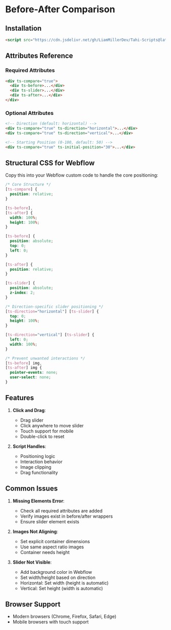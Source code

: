# Before-After Comparison

## Installation
```html
<script src="https://cdn.jsdelivr.net/gh/LiamMillerDev/Tahi-Scripts@latest/dist/before-after.js"></script>
```

## Attributes Reference

### Required Attributes
```html
<div ts-compare="true">
  <div ts-before>...</div>
  <div ts-slider>...</div>
  <div ts-after>...</div>
</div>
```

### Optional Attributes
```html
<!-- Direction (default: horizontal) -->
<div ts-compare="true" ts-direction="horizontal">...</div>
<div ts-compare="true" ts-direction="vertical">...</div>

<!-- Starting Position (0-100, default: 50) -->
<div ts-compare="true" ts-initial-position="30">...</div>
```

## Structural CSS for Webflow

Copy this into your Webflow custom code to handle the core positioning:

```css
/* Core Structure */
[ts-compare] {
  position: relative;
}

[ts-before],
[ts-after] {
  width: 100%;
  height: 100%;
}

[ts-before] {
  position: absolute;
  top: 0;
  left: 0;
}

[ts-after] {
  position: relative;
}

[ts-slider] {
  position: absolute;
  z-index: 2;
}

/* Direction-specific slider positioning */
[ts-direction="horizontal"] [ts-slider] {
  top: 0;
  height: 100%;
}

[ts-direction="vertical"] [ts-slider] {
  left: 0;
  width: 100%;
}

/* Prevent unwanted interactions */
[ts-before] img,
[ts-after] img {
  pointer-events: none;
  user-select: none;
}
```

## Features

1. **Click and Drag**:
   - Drag slider
   - Click anywhere to move slider
   - Touch support for mobile
   - Double-click to reset

2. **Script Handles**:
   - Positioning logic
   - Interaction behavior
   - Image clipping
   - Drag functionality

## Common Issues

1. **Missing Elements Error**:
   - Check all required attributes are added
   - Verify images exist in before/after wrappers
   - Ensure slider element exists

2. **Images Not Aligning**:
   - Set explicit container dimensions
   - Use same aspect ratio images
   - Container needs height

3. **Slider Not Visible**:
   - Add background color in Webflow
   - Set width/height based on direction
   - Horizontal: Set width (height is automatic)
   - Vertical: Set height (width is automatic)

## Browser Support
- Modern browsers (Chrome, Firefox, Safari, Edge)
- Mobile browsers with touch support 